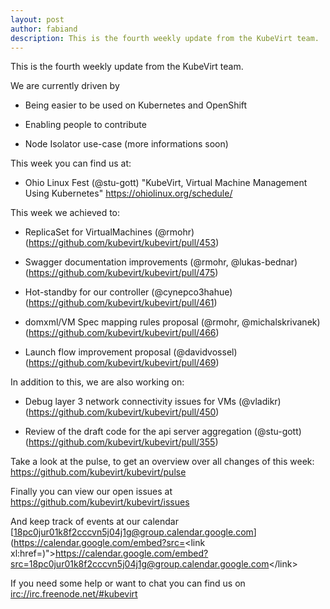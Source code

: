 ```yaml
---
layout: post
author: fabiand
description: This is the fourth weekly update from the KubeVirt team.
---
```

This is the fourth weekly update from the KubeVirt team.

We are currently driven by

-   Being easier to be used on Kubernetes and OpenShift

-   Enabling people to contribute

-   Node Isolator use-case (more informations soon)

<!-- more -->
This week you can find us at:

-   Ohio Linux Fest (@stu-gott) "KubeVirt, Virtual Machine Management
    Using Kubernetes" <https://ohiolinux.org/schedule/>

This week we achieved to:

-   ReplicaSet for VirtualMachines (@rmohr)
    (<https://github.com/kubevirt/kubevirt/pull/453>)

-   Swagger documentation improvements (@rmohr, @lukas-bednar)
    (<https://github.com/kubevirt/kubevirt/pull/475>)

-   Hot-standby for our controller (@cynepco3hahue)
    (<https://github.com/kubevirt/kubevirt/pull/461>)

-   domxml/VM Spec mapping rules proposal (@rmohr, @michalskrivanek)
    (<https://github.com/kubevirt/kubevirt/pull/466>)

-   Launch flow improvement proposal (@davidvossel)
    (<https://github.com/kubevirt/kubevirt/pull/469>)

In addition to this, we are also working on:

-   Debug layer 3 network connectivity issues for VMs (@vladikr)
    (<https://github.com/kubevirt/kubevirt/pull/450>)

-   Review of the draft code for the api server aggregation (@stu-gott)
    (<https://github.com/kubevirt/kubevirt/pull/355>)

Take a look at the pulse, to get an overview over all changes of this
week: <https://github.com/kubevirt/kubevirt/pulse>

Finally you can view our open issues at
<https://github.com/kubevirt/kubevirt/issues>

And keep track of events at our calendar
[18pc0jur01k8f2cccvn5j04j1g@group.calendar.google.com](https://calendar.google.com/embed?src=<link xl:href=)"&gt;https://calendar.google.com/embed?src=<18pc0jur01k8f2cccvn5j04j1g@group.calendar.google.com>&lt;/link&gt;

If you need some help or want to chat you can find us on
<irc://irc.freenode.net/#kubevirt>
